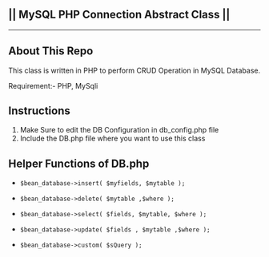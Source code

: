|| MySQL PHP Connection Abstract Class ||
---------------------------------------
---------------------------------------


About This Repo
---------------
This class is written in PHP to perform CRUD Operation in MySQL Database.

Requirement:- PHP, MySqli


Instructions
-------------
1. Make Sure to edit the DB Configuration in db_config.php file
2. Include the DB.php file where you want to use this class


Helper Functions of DB.php
--------------------------
 *     $bean_database->insert( $myfields, $mytable );
 *     $bean_database->delete( $mytable ,$where );
 *     $bean_database->select( $fields, $mytable, $where );
 *     $bean_database->update( $fields , $mytable ,$where );
 *     $bean_database->custom( $sQuery );

